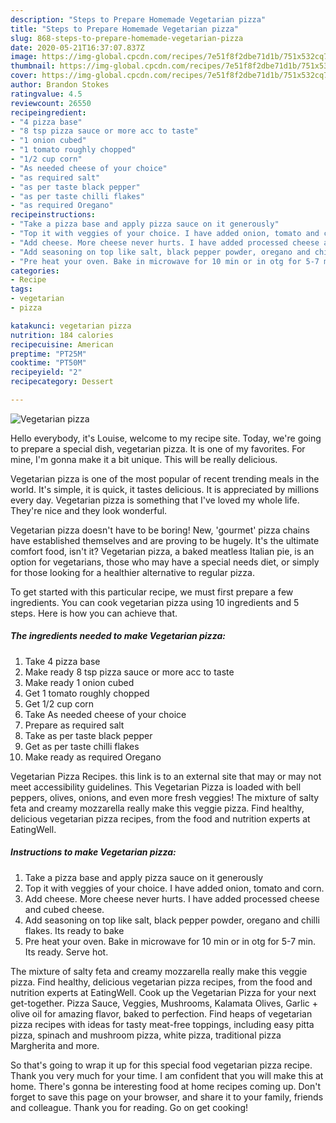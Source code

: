 ```yaml
---
description: "Steps to Prepare Homemade Vegetarian pizza"
title: "Steps to Prepare Homemade Vegetarian pizza"
slug: 868-steps-to-prepare-homemade-vegetarian-pizza
date: 2020-05-21T16:37:07.837Z
image: https://img-global.cpcdn.com/recipes/7e51f8f2dbe71d1b/751x532cq70/vegetarian-pizza-recipe-main-photo.jpg
thumbnail: https://img-global.cpcdn.com/recipes/7e51f8f2dbe71d1b/751x532cq70/vegetarian-pizza-recipe-main-photo.jpg
cover: https://img-global.cpcdn.com/recipes/7e51f8f2dbe71d1b/751x532cq70/vegetarian-pizza-recipe-main-photo.jpg
author: Brandon Stokes
ratingvalue: 4.5
reviewcount: 26550
recipeingredient:
- "4 pizza base"
- "8 tsp pizza sauce or more acc to taste"
- "1 onion cubed"
- "1 tomato roughly chopped"
- "1/2 cup corn"
- "As needed cheese of your choice"
- "as required salt"
- "as per taste black pepper"
- "as per taste chilli flakes"
- "as required Oregano"
recipeinstructions:
- "Take a pizza base and apply pizza sauce on it generously"
- "Top it with veggies of your choice. I have added onion, tomato and corn."
- "Add cheese. More cheese never hurts. I have added processed cheese and cubed cheese."
- "Add seasoning on top like salt, black pepper powder, oregano and chilli flakes. Its ready to bake"
- "Pre heat your oven. Bake in microwave for 10 min or in otg for 5-7 min. Its ready. Serve hot."
categories:
- Recipe
tags:
- vegetarian
- pizza

katakunci: vegetarian pizza 
nutrition: 184 calories
recipecuisine: American
preptime: "PT25M"
cooktime: "PT50M"
recipeyield: "2"
recipecategory: Dessert

---
```



![Vegetarian pizza](https://img-global.cpcdn.com/recipes/7e51f8f2dbe71d1b/751x532cq70/vegetarian-pizza-recipe-main-photo.jpg)

Hello everybody, it's Louise, welcome to my recipe site. Today, we're going to prepare a special dish, vegetarian pizza. It is one of my favorites. For mine, I'm gonna make it a bit unique. This will be really delicious.

Vegetarian pizza is one of the most popular of recent trending meals in the world. It's simple, it is quick, it tastes delicious. It is appreciated by millions every day. Vegetarian pizza is something that I've loved my whole life. They're nice and they look wonderful.

Vegetarian pizza doesn&#39;t have to be boring! New, &#39;gourmet&#39; pizza chains have established themselves and are proving to be hugely. It&#39;s the ultimate comfort food, isn&#39;t it? Vegetarian pizza, a baked meatless Italian pie, is an option for vegetarians, those who may have a special needs diet, or simply for those looking for a healthier alternative to regular pizza.


To get started with this particular recipe, we must first prepare a few ingredients. You can cook vegetarian pizza using 10 ingredients and 5 steps. Here is how you can achieve that.

<!--inarticleads1-->

##### The ingredients needed to make Vegetarian pizza:

1. Take 4 pizza base
1. Make ready 8 tsp pizza sauce or more acc to taste
1. Make ready 1 onion cubed
1. Get 1 tomato roughly chopped
1. Get 1/2 cup corn
1. Take As needed cheese of your choice
1. Prepare as required salt
1. Take as per taste black pepper
1. Get as per taste chilli flakes
1. Make ready as required Oregano


Vegetarian Pizza Recipes. this link is to an external site that may or may not meet accessibility guidelines. This Vegetarian Pizza is loaded with bell peppers, olives, onions, and even more fresh veggies! The mixture of salty feta and creamy mozzarella really make this veggie pizza. Find healthy, delicious vegetarian pizza recipes, from the food and nutrition experts at EatingWell. 

<!--inarticleads2-->

##### Instructions to make Vegetarian pizza:

1. Take a pizza base and apply pizza sauce on it generously
1. Top it with veggies of your choice. I have added onion, tomato and corn.
1. Add cheese. More cheese never hurts. I have added processed cheese and cubed cheese.
1. Add seasoning on top like salt, black pepper powder, oregano and chilli flakes. Its ready to bake
1. Pre heat your oven. Bake in microwave for 10 min or in otg for 5-7 min. Its ready. Serve hot.


The mixture of salty feta and creamy mozzarella really make this veggie pizza. Find healthy, delicious vegetarian pizza recipes, from the food and nutrition experts at EatingWell. Cook up the Vegetarian Pizza for your next get-together. Pizza Sauce, Veggies, Mushrooms, Kalamata Olives, Garlic + olive oil for amazing flavor, baked to perfection. Find heaps of vegetarian pizza recipes with ideas for tasty meat-free toppings, including easy pitta pizza, spinach and mushroom pizza, white pizza, traditional pizza Margherita and more. 

So that's going to wrap it up for this special food vegetarian pizza recipe. Thank you very much for your time. I am confident that you will make this at home. There's gonna be interesting food at home recipes coming up. Don't forget to save this page on your browser, and share it to your family, friends and colleague. Thank you for reading. Go on get cooking!
